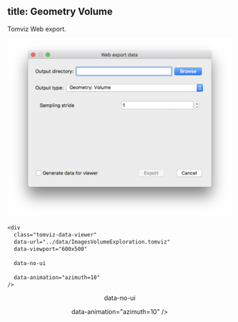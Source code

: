 title: Geometry Volume
---

Tomviz Web export.

<center>
<img src='exports/06_geometry_volume.png' title="" alt="" />
</center>

<!-- <script type="text/javascript" src="https://unpkg.com/tomvizweb"></script> -->

```
<div
  class="tomviz-data-viewer"
  data-url="../data/ImagesVolumeExploration.tomviz"
  data-viewport="600x500"

  data-no-ui

  data-animation="azimuth=10"
/>
```

<center>
<div
  class="tomviz-data-viewer"
  data-url="../data/GeometryVolume.tomviz"
  data-viewport="600x500"
  
  data-no-ui

  data-animation="azimuth=10"
/>
</div>
</center>

<script type="text/javascript" src="../data/js/tomviz.js"></script>

